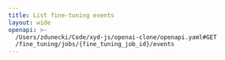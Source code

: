 ```yaml
---
title: List fine-tuning events
layout: wide
openapi: >-
  /Users/zdunecki/Code/xyd-js/openai-clone/openapi.yaml#GET
  /fine_tuning/jobs/{fine_tuning_job_id}/events
---
```



